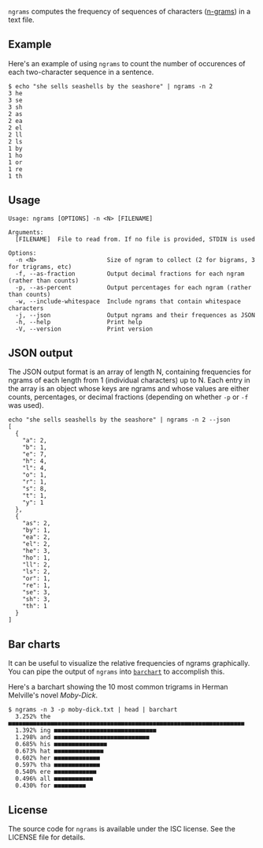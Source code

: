 `ngrams` computes the frequency of sequences of characters ([n-grams](https://en.wikipedia.org/wiki/N-gram)) in a text file.

## Example

Here's an example of using `ngrams` to count the number of occurences of each two-character sequence in a sentence.

```
$ echo "she sells seashells by the seashore" | ngrams -n 2
3 he
3 se
3 sh
2 as
2 ea
2 el
2 ll
2 ls
1 by
1 ho
1 or
1 re
1 th
```

## Usage

```
Usage: ngrams [OPTIONS] -n <N> [FILENAME]

Arguments:
  [FILENAME]  File to read from. If no file is provided, STDIN is used

Options:
  -n <N>                    Size of ngram to collect (2 for bigrams, 3 for trigrams, etc)
  -f, --as-fraction         Output decimal fractions for each ngram (rather than counts)
  -p, --as-percent          Output percentages for each ngram (rather than counts)
  -w, --include-whitespace  Include ngrams that contain whitespace characters
  -j, --json                Output ngrams and their frequences as JSON
  -h, --help                Print help
  -V, --version             Print version
```

## JSON output

The JSON output format is an array of length N, containing frequencies for ngrams of each length from 1 (individual characters) up to N. Each entry in the array is an object whose keys are ngrams and whose values are either counts, percentages, or decimal fractions (depending on whether `-p` or `-f` was used).

```
echo "she sells seashells by the seashore" | ngrams -n 2 --json
[
  {
    "a": 2,
    "b": 1,
    "e": 7,
    "h": 4,
    "l": 4,
    "o": 1,
    "r": 1,
    "s": 8,
    "t": 1,
    "y": 1
  },
  {
    "as": 2,
    "by": 1,
    "ea": 2,
    "el": 2,
    "he": 3,
    "ho": 1,
    "ll": 2,
    "ls": 2,
    "or": 1,
    "re": 1,
    "se": 3,
    "sh": 3,
    "th": 1
  }
]
```

## Bar charts

It can be useful to visualize the relative frequencies of ngrams graphically. You can pipe the output of `ngrams` into [`barchart`](https://github.com/jake-low/barchart) to accomplish this.

Here's a barchart showing the 10 most common trigrams in Herman Melville's novel _Moby-Dick_.

```
$ ngrams -n 3 -p moby-dick.txt | head | barchart
  3.252% the ■■■■■■■■■■■■■■■■■■■■■■■■■■■■■■■■■■■■■■■■■■■■■■■■■■■■■■■■■■■■■■■■■■■
  1.392% ing ■■■■■■■■■■■■■■■■■■■■■■■■■■■■■
  1.298% and ■■■■■■■■■■■■■■■■■■■■■■■■■■■
  0.685% his ■■■■■■■■■■■■■■■
  0.673% hat ■■■■■■■■■■■■■■
  0.602% her ■■■■■■■■■■■■■
  0.597% tha ■■■■■■■■■■■■■
  0.540% ere ■■■■■■■■■■■■
  0.496% all ■■■■■■■■■■■
  0.430% for ■■■■■■■■■
```

## License

The source code for `ngrams` is available under the ISC license. See the LICENSE file for details.